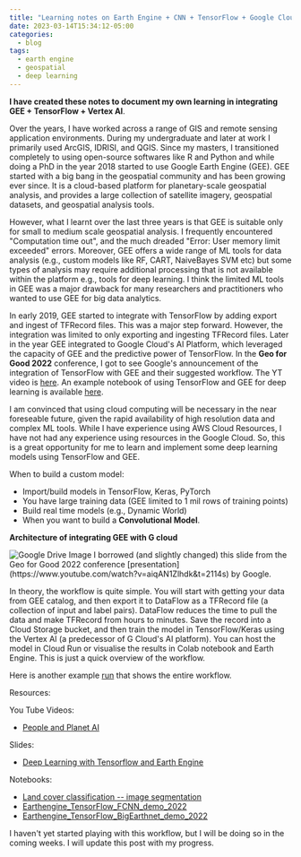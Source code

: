 ```yaml
---
title: "Learning notes on Earth Engine + CNN + TensorFlow + Google Cloud"
date: 2023-03-14T15:34:12-05:00
categories:
  - blog
tags:
  - earth engine
  - geospatial
  - deep learning
---
```


**I have created these notes to document my own learning in integrating GEE + TensorFlow + Vertex AI**.

Over the years, I have worked across a range of GIS and remote sensing application environments. During my undergraduate and later at work I primarily used ArcGIS, IDRISI, and QGIS. Since my masters, I transitioned completely to using open-source softwares like R and Python and while doing a PhD in the year 2018 started to use Google Earth Engine (GEE). GEE started with a big bang in the geospatial community and has been growing ever since. It is a cloud-based platform for planetary-scale geospatial analysis, and provides a large collection of satellite imagery, geospatial datasets, and geospatial analysis tools. 

However, what I learnt over the last three years is that GEE is suitable only for small to medium scale geospatial analysis. I frequently encountered "Computation time out", and the much dreaded "Error: User memory limit exceeded" errors. Moreover, GEE offers a wide range of ML tools for data analysis (e.g., custom models like RF, CART, NaiveBayes SVM etc) but some types of analysis may require additional processing that is not available within the platform e.g., tools for deep learning. I think the limited ML tools in GEE was a major drawback for many researchers and practitioners who wanted to use GEE for big data analytics. 

In early 2019, GEE started to integrate with TensorFlow by adding export and ingest of TFRecord files. This was a major step forward. However, the integration was limited to only exporting and ingesting TFRecord files. Later in the year GEE integrated to Google Cloud's AI Platform, which leveraged the capacity of GEE and the predictive power of TensorFlow. In the **Geo for Good 2022** conference, I got to see Google's announcement of the integration of TensorFlow with GEE and their suggested workflow. The YT video is [here](https://www.youtube.com/watch?v=aiqAN1Zlhdk&t=2114s). An example notebook of using TensorFlow and GEE for deep learning is available [here](https://colab.research.google.com/drive/1QuKj2U5ekiUMYTJC6qpEK3F1unOlCUej?usp=sharing). 

I am convinced that using cloud computing will be necessary in the near foreseable future, given the rapid availability of high resolution data and complex ML tools. While I have experience using AWS Cloud Resources, I have not had any experience using resources in the Google Cloud. So, this is a great opportunity for me to learn and implement some deep learning models using TensorFlow and GEE. 

When to build a custom model: 

* Import/build models in TensorFlow, Keras, PyTorch
* You have large training data (GEE limited to 1 mil rows of training points)
* Build real time models (e.g., Dynamic World)
* When you want to build a **Convolutional Model**. 

**Architecture of integrating GEE with G cloud**

<img src="https://drive.google.com/uc?id=1rqQ2rEWU2AVEcQCJhD6SfDCoh3mIo8Io" alt="Google Drive Image" />
I borrowed (and slightly changed) this slide from the Geo for Good 2022 conference [presentation](https://www.youtube.com/watch?v=aiqAN1Zlhdk&t=2114s) by Google.

In theory, the workflow is quite simple. You will start with getting your data from GEE catalog, and then export it to DataFlow as a TFRecord file (a collection of input and label pairs). DataFlow reduces the time to pull the data and make TFRecord from hours to minutes. Save the record into a Cloud Storage bucket, and then train the model in TensorFlow/Keras using the Vertex AI (a predecessor of G Cloud's AI platform). You can host the model in Cloud Run or visualise the results in Colab notebook and Earth Engine. This is just a quick overview of the workflow. 

Here is another example [run](https://github.com/GoogleCloudPlatform/python-docs-samples/tree/main/people-and-planet-ai/land-cover-classification) that shows the entire workflow. 

Resources: 

You Tube Videos: 

* [People and Planet AI](https://www.youtube.com/playlist?list=PLIivdWyY5sqI-llB35Dcb187ZG155Rs_7)

Slides: 

* [Deep Learning with Tensorflow and Earth Engine](https://docs.google.com/presentation/d/1HcbbEnC0wbGfp-d6qXbVkcBryP0acNlBKeMCsDCUXpw/edit) 


Notebooks: 

* [Land cover classification -- image segmentation](https://github.com/GoogleCloudPlatform/python-docs-samples/tree/main/people-and-planet-ai/land-cover-classification) 
* [Earthengine_TensorFlow_FCNN_demo_2022](https://colab.research.google.com/drive/1QuKj2U5ekiUMYTJC6qpEK3F1unOlCUej?usp=sharing) 
* [Earthengine_TensorFlow_BigEarthnet_demo_2022](https://colab.research.google.com/drive/1pCCddw9gDs3GfoJHRYfriqomYY0O3CH8?usp=sharing)
 
I haven't yet started playing with this workflow, but I will be doing so in the coming weeks. I will update this post with my progress.




